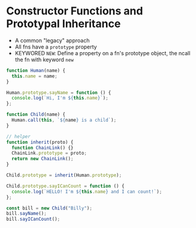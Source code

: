 # Constructor Functions and Prototypal Inheritance

- A common "legacy" approach
- All fns have a `prototype` property
- KEYWORED `NEW`: Define a property on a fn's prototype object, the ncall the fn with keyword `new`

```js
function Human(name) {
  this.name = name;
}

Human.prototype.sayName = function () {
  console.log(`Hi, I'm ${this.name}`);
};

function Child(name) {
  Human.call(this, `${name} is a child`);
}

// helper
function inherit(proto) {
  function ChainLink() {}
  ChainLink.prototype = proto;
  return new ChainLink();
}

Child.prototype = inherit(Human.prototype);

Child.prototype.sayICanCount = function () {
  console.log(`HELLO! I'm ${this.name} and I can count!`);
};

const bill = new Child("Billy");
bill.sayName();
bill.sayICanCount();
```
